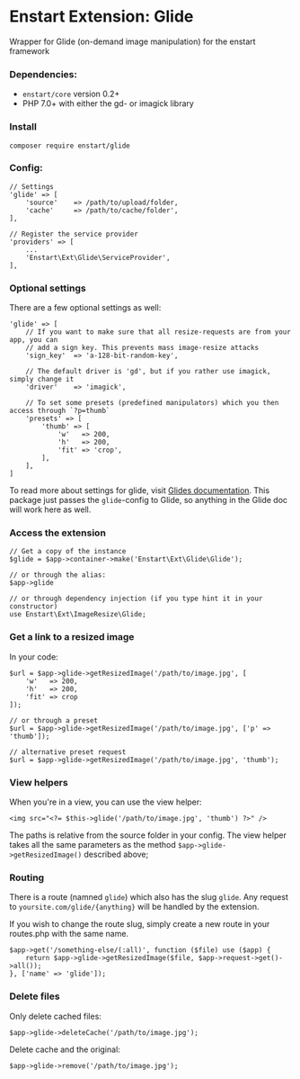 # Enstart Extension: Glide

Wrapper for Glide (on-demand image manipulation) for the enstart framework

### Dependencies:

* `enstart/core` version 0.2+
* PHP 7.0+ with either the gd- or imagick library

### Install

    composer require enstart/glide

### Config:

    // Settings
    'glide' => [
        'source'    => /path/to/upload/folder,
        'cache'     => /path/to/cache/folder',
    ],

    // Register the service provider
    'providers' => [
        ...
        'Enstart\Ext\Glide\ServiceProvider',
    ],


### Optional settings

There are a few optional settings as well:

    'glide' => [
        // If you want to make sure that all resize-requests are from your app, you can
        // add a sign key. This prevents mass image-resize attacks
        'sign_key'  => 'a-128-bit-random-key',

        // The default driver is 'gd', but if you rather use imagick, simply change it
        'driver'    => 'imagick',

        // To set some presets (predefined manipulators) which you then access through `?p=thumb`
        'presets' => [
            'thumb' => [
                'w'   => 200,
                'h'   => 200,
                'fit' => 'crop',
            ],
        ],
    ]

To read more about settings for glide, visit [Glides documentation](http://glide.thephpleague.com/1.0/config/setup/). This package just passes the `glide`-config to Glide, so anything in the Glide doc will work here as well.

### Access the extension

    // Get a copy of the instance
    $glide = $app->container->make('Enstart\Ext\Glide\Glide');

    // or through the alias:
    $app->glide

    // or through dependency injection (if you type hint it in your constructor)
    use Enstart\Ext\ImageResize\Glide;


### Get a link to a resized image

In your code:

    $url = $app->glide->getResizedImage('/path/to/image.jpg', [
        'w'   => 200,
        'h'   => 200,
        'fit' => crop
    ]);

    // or through a preset
    $url = $app->glide->getResizedImage('/path/to/image.jpg', ['p' => 'thumb']);

    // alternative preset request
    $url = $app->glide->getResizedImage('/path/to/image.jpg', 'thumb');


### View helpers

When you're in a view, you can use the view helper:

    <img src="<?= $this->glide('/path/to/image.jpg', 'thumb') ?>" />

The paths is relative from the source folder in your config. The view helper takes all the same parameters as the method `$app->glide->getResizedImage()` described above;

### Routing

There is a route (namned `glide`) which also has the slug `glide`. Any request to `yoursite.com/glide/{anything}` will be handled by the extension.

If you wish to change the route slug, simply create a new route in your routes.php with the same name.

    $app->get('/something-else/(:all)', function ($file) use ($app) {
        return $app->glide->getResizedImage($file, $app->request->get()->all());
    }, ['name' => 'glide']);

### Delete files

Only delete cached files:

    $app->glide->deleteCache('/path/to/image.jpg');

Delete cache and the original:

    $app->glide->remove('/path/to/image.jpg');

